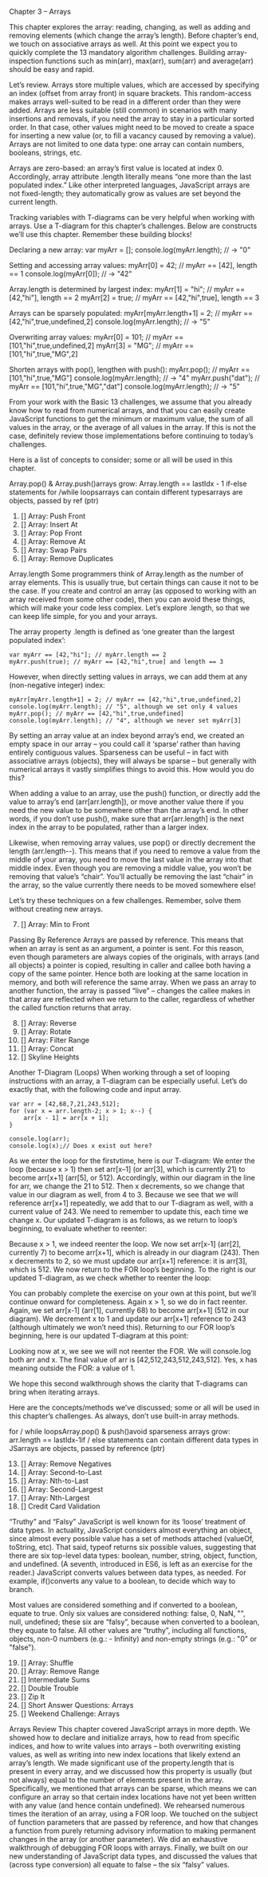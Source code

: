 Chapter 3 – Arrays

This chapter explores the array: reading, changing, as well as adding and removing elements (which change the array’s length). Before chapter’s end, we touch on associative arrays as well. At this point we expect you to quickly complete the 13 mandatory algorithm challenges. Building array-inspection functions such as min(arr), max(arr), sum(arr) and average(arr) should be easy and rapid.

Let’s review. Arrays store multiple values, which are accessed by specifying an index (offset from array front) in square brackets. This random-access makes arrays well-suited to be read in a different order than they were added. Arrays are less suitable (still common) in scenarios with many insertions and removals, if you need the array to stay in a particular sorted order. In that case, other values might need to be moved to create a space for inserting a new value (or, to fill a vacancy caused by removing a value). Arrays are not limited to one data type: one array can contain numbers, booleans, strings, etc.

Arrays are zero-based: an array’s first value is located at index 0. Accordingly, array attribute .length literally means “one more than the last populated index.” Like other interpreted languages, JavaScript arrays are not fixed-length; they automatically grow as values are set beyond the current length.

Tracking variables with T-diagrams can be very helpful when working with arrays. Use a T-diagram for this chapter’s challenges. Below are constructs we’ll use this chapter. Remember these building blocks!

Declaring a new array:
    var myArr = [];
    console.log(myArr.length); // -> "0"

Setting and accessing array values:
    myArr[0] = 42; // myArr == [42], length == 1
    console.log(myArr[0]); // -> "42"

Array.length is determined by largest index:
    myArr[1] = "hi"; // myArr == [42,"hi"], length == 2
    myArr[2] = true; // myArr == [42,"hi",true], length == 3

Arrays can be sparsely populated:
    myArr[myArr.length+1] = 2; // myArr == [42,"hi",true,undefined,2]
    console.log(myArr.length); // -> "5"

Overwriting array values:
    myArr[0] = 101; // myArr == [101,"hi",true,undefined,2]
    myArr[3] = "MG"; // myArr == [101,"hi",true,"MG",2]

Shorten arrays with pop(), lengthen with push():
    myArr.pop(); // myArr == [101,"hi",true,"MG"]
    console.log(myArr.length); // -> "4"
    myArr.push("dat"); // myArr == [101,"hi",true,"MG","dat"]
    console.log(myArr.length); // -> "5"

From your work with the Basic 13 challenges, we assume that you already know how to read from numerical arrays, and that you can easily create JavaScript functions to get the minimum or maximum value, the sum of all values in the array, or the average of all values in the array. If this is not the case, definitely review those implementations before continuing to today’s challenges.

Here is a list of concepts to consider; some or all will be used in this chapter. 

Array.pop() & Array.push()arrays grow: Array.length == lastIdx - 1 if-else statements for /while loopsarrays can contain different typesarrays are objects, passed by ref (ptr)

1. [] Array: Push Front
2. [] Array: Insert At
3. [] Array: Pop Front
4. [] Array: Remove At
5. [] Array: Swap Pairs
6. [] Array: Remove Duplicates

Array.length
Some programmers think of Array.length as the number of array elements. This is usually true, but certain things can cause it not to be the case. If you create and control an array (as opposed to working with an array received from some other code), then you can avoid these things, which will make your code less complex. Let’s explore .length, so that we can keep life simple, for you and your arrays.

The array property .length is defined as ‘one greater than the largest populated index’:

    var myArr == [42,"hi"]; // myArr.length == 2
    myArr.push(true); // myArr == [42,"hi",true] and length == 3

However, when directly setting values in arrays, we can add them at any (non-negative integer) index:

    myArr[myArr.length+1] = 2; // myArr == [42,"hi",true,undefined,2]
    console.log(myArr.length); // "5", although we set only 4 values
    myArr.pop(); // myArr == [42,"hi",true,undefined]
    console.log(myArr.length); // "4", although we never set myArr[3]

By setting an array value at an index beyond array’s end, we created an empty space in our array – you could call it ‘sparse’ rather than having entirely contiguous values. Sparseness can be useful – in fact with associative arrays (objects), they will always be sparse – but generally with numerical arrays it vastly simplifies things to avoid this. How would you do this?

When adding a value to an array, use the push() function, or directly add the value to array’s end (arr[arr.length]), or move another value there if you need the new value to be somewhere other than the array’s end. In other words, if you don’t use push(), make sure that arr[arr.length] is the next index in the array to be populated, rather than a larger index.

Likewise, when removing array values, use pop() or directly
decrement the length (arr.length--). This means that if you need to remove a value from the middle of your array, you need to move the last value in the array into that middle index. Even though you are removing a middle value, you won’t be removing that value’s “chair”. You’ll actually be removing the last “chair” in the array, so the value
currently there needs to be moved somewhere else!

Let’s try these techniques on a few challenges. Remember, solve them without creating new arrays.

7. [] Array: Min to Front

Passing By Reference
Arrays are passed by reference. This means that when an array is sent as an argument, a pointer is sent. For this reason, even though parameters are always copies of the originals, with arrays (and all objects) a pointer is copied, resulting in caller and callee both having a copy of the same pointer. Hence both are looking at the same location in memory, and both will reference the same array. When we pass an array to another function, the array is passed “live” – changes the callee makes in that array are reflected when we return to the caller, regardless of whether the called function returns that array.

8. [] Array: Reverse
9. [] Array: Rotate
10. [] Array: Filter Range
11. [] Array: Concat
12. [] Skyline Heights

Another T-Diagram (Loops)
When working through a set of looping instructions with an array, a T-diagram can be especially useful. Let’s do exactly that, with the following code and input array.

    var arr = [42,68,7,21,243,512];
    for (var x = arr.length-2; x > 1; x--) {
        arr[x - 1] = arr[x + 1];
    }

    console.log(arr);
    console.log(x);// Does x exist out here?

As we enter the loop for the firstvtime, here is our T-diagram: We enter the loop (because x > 1) then set arr[x–1] (or arr[3], which is currently 21) to become arr[x+1] (arr[5], or 512). Accordingly, within our diagram in the line for arr, we change the 21 to 512. Then x decrements, so we change that value in our diagram as well, from 4 to 3. Because we see that we will reference arr[x+1] repeatedly, we add that to our T-diagram as well, with a current value of 243. We need to remember to update this, each time we change x. Our updated T-diagram is as follows, as we return to loop’s beginning, to evaluate whether to reenter:

Because x > 1, we indeed reenter the loop. We now set arr[x-1] (arr[2], currently 7) to become arr[x+1], which is already in our diagram (243). Then x decrements to 2, so we must update our arr[x+1] reference: it is arr[3], which is 512. We now return to the FOR loop’s beginning. To the right is our updated T-diagram, as we check whether to reenter the loop:

You can probably complete the exercise on your own at this point, but we’ll continue onward for completeness. Again x > 1, so we do in fact reenter. Again, we set arr[x-1] (arr[1], currently 68) to become arr[x+1] (512 in our diagram). We decrement x to 1 and update our arr[x+1] reference to 243 (although ultimately we won’t need this). Returning to our FOR loop’s beginning, here is our updated T-diagram at this point:

Looking now at x, we see we will not reenter the FOR. We will console.log both arr and x. The final value of arr is [42,512,243,512,243,512]. Yes, x has meaning outside the FOR: a value of 1. 

We hope this second walkthrough shows the clarity that T-diagrams can bring when iterating arrays.

Here are the concepts/methods we’ve discussed; some or all will be used in this chapter’s challenges. As always, don’t use built-in array methods.

for / while loopsArray.pop() & push()avoid sparseness
    arrays grow: arr.length == lastIdx-1if / else statements
can contain different data types in JSarrays are objects, passed by reference (ptr)

13. [] Array: Remove Negatives
14. [] Array: Second-to-Last
15. [] Array: Nth-to-Last
16. [] Array: Second-Largest
17. [] Array: Nth-Largest
18. [] Credit Card Validation

“Truthy” and “Falsy”
JavaScript is well known for its ‘loose’ treatment of data types. In actuality, JavaScript considers almost everything an object, since almost every possible value has a set of methods attached (valueOf, toString, etc). That said, typeof returns six possible values, suggesting that there are six top-level data types: boolean, number, string, object, function, and undefined. (A seventh, introduced in ES6, is left as an exercise for the reader.) JavaScript converts values between data types, as needed. For example, if()converts any value to a boolean, to decide which way to branch.

Most values are considered something and if converted to a boolean, equate to true. Only six values are considered nothing: false, 0, NaN, "", null, undefined; these six are “falsy”, because when converted to a boolean, they equate to false. All other values are “truthy”, including all functions, objects, non-0 numbers (e.g.: - Infinity) and non-empty strings (e.g.: "0" or "false").

19. [] Array: Shuffle
20. [] Array: Remove Range
21. [] Intermediate Sums 
22. [] Double Trouble 
23. [] Zip It
24. [] Short Answer Questions: Arrays
25. [] Weekend Challenge: Arrays

Arrays Review
This chapter covered JavaScript arrays in more depth. We showed how to declare and initialize arrays, how to read from specific indices, and how to write values into arrays – both overwriting existing values, as well as writing into new index locations that likely extend an array’s length. We made significant use of the property.length that is present in every array, and we discussed how this property is usually (but not always) equal to the number of elements present in the array. Specifically, we mentioned that arrays can be sparse, which means we can configure an array so that certain index locations have not yet been written with any value (and hence contain undefined). We rehearsed numerous times the iteration of an array, using a FOR loop. We touched on the subject of function parameters that are passed by reference, and how that changes a function from purely returning advisory information to making permanent changes in the array (or another parameter). We did an exhaustive walkthrough of debugging FOR loops with arrays. Finally, we built on our new understanding of JavaScript data types, and discussed the values that (across type conversion) all equate to false – the six “falsy” values.